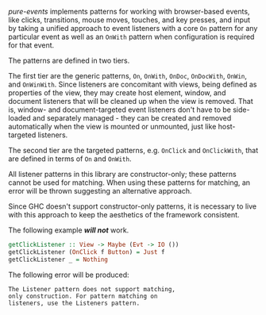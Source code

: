 *pure-events* implements patterns for working with browser-based events, like clicks, transitions, mouse moves, touches, and key presses, and input by
taking a unified approach to event listeners with a core `On` pattern for any particular event as well as an `OnWith` pattern when configuration is required for that event.

The patterns are defined in two tiers.

The first tier are the generic patterns, `On`, `OnWith`, `OnDoc`, `OnDocWith`, `OnWin`, and `OnWinWith`. Since listeners are concomitant with views, being defined as properties of the view, they may create host element, window, and document listeners that will be cleaned up when the view is removed. That is, window- and document-targeted event listeners don't have to be side-loaded and separately managed - they can be created and removed automatically when the view is mounted or unmounted, just like host-targeted listeners.

The second tier are the targeted patterns, e.g. `OnClick` and `OnClickWith`, that are defined in terms of `On` and `OnWith`.

<div class="info">
All listener patterns in this library are constructor-only; these patterns cannot be used for matching. When using these patterns for matching, an error will be thrown suggesting an alternative approach.

Since GHC doesn't support constructor-only patterns, it is necessary to live with this approach to keep the aesthetics of the framework consistent.

The following example ***will not*** work. 

```haskell
getClickListener :: View -> Maybe (Evt -> IO ())
getClickListener (OnClick f Button) = Just f
getClickListener _ = Nothing
```

The following error will be produced:

```
The Listener pattern does not support matching, 
only construction. For pattern matching on 
listeners, use the Listeners pattern.
```
</div>
